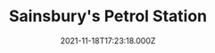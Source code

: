 ---
date: 2021-11-18T17:23:18.000Z
title: Sainsbury's Petrol Station
latitude: 52.036077577248555
longitude: 0.7395172096120521
category: checkin
---